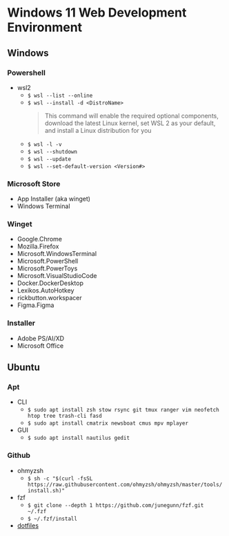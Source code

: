 # Windows 11 Web Development Environment

## Windows

### Powershell
* wsl2
    * `$ wsl --list --online`
    * `$ wsl --install -d <DistroName>`
        > This command will enable the required optional components, download the latest Linux kernel, set WSL 2 as your default, and install a Linux distribution for you
    * `$ wsl -l -v`
    * `$ wsl --shutdown`
    * `$ wsl --update`
    * `$ wsl --set-default-version <Version#>`

### Microsoft Store
* App Installer (aka winget)
* Windows Terminal

### Winget
* Google.Chrome
* Mozilla.Firefox
* Microsoft.WindowsTerminal
* Microsoft.PowerShell
* Microsoft.PowerToys
* Microsoft.VisualStudioCode
* Docker.DockerDesktop
* Lexikos.AutoHotkey
* rickbutton.workspacer
* Figma.Figma

### Installer
* Adobe PS/AI/XD
* Microsoft Office

## Ubuntu

### Apt
* CLI
    * `$ sudo apt install zsh stow rsync git tmux ranger vim neofetch htop tree trash-cli fasd`
    * `$ sudo apt install cmatrix newsboat cmus mpv mplayer`
* GUI
    * `$ sudo apt install nautilus gedit`

### Github
* ohmyzsh
    * `$ sh -c "$(curl -fsSL https://raw.githubusercontent.com/ohmyzsh/ohmyzsh/master/tools/install.sh)"`
* fzf
    * `$ git clone --depth 1 https://github.com/junegunn/fzf.git ~/.fzf`
    * `$ ~/.fzf/install`
* [dotfiles](https://github.com/audio333/dotfiles)
